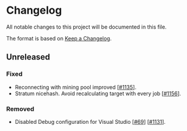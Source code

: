 # Changelog
All notable changes to this project will be documented in this file.

The format is based on [Keep a Changelog](http://keepachangelog.com/en/1.0.0/).

## Unreleased
### Fixed
- Reconnecting with mining pool improved [[#1135](https://github.com/ethereum-mining/ethminer/pull/1135)].
- Stratum nicehash. Avoid recalculating target with every job [[#1156](https://github.com/ethereum-mining/ethminer/pull/1156)].
### Removed
- Disabled Debug configuration for Visual Studio [[#69](https://github.com/ethereum-mining/ethminer/issues/69)] [[#1131](https://github.com/ethereum-mining/ethminer/pull/1131)].
